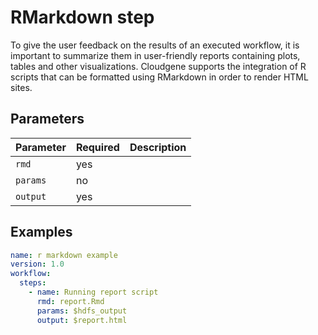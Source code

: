 # RMarkdown step

To give the user feedback on the results of an executed workflow, it is important to summarize them in user-friendly reports containing plots, tables and other visualizations. Cloudgene supports the integration of R scripts that can be formatted using RMarkdown in order to render HTML sites.

## Parameters

| Parameter | Required | Description |
| --- | --- | --- |
| `rmd` | yes |  |
| `params` | no |  |
| `output` | yes |  |

## Examples

```yaml
name: r markdown example
version: 1.0
workflow:
  steps:
    - name: Running report script
      rmd: report.Rmd
      params: $hdfs_output
      output: $report.html
```
